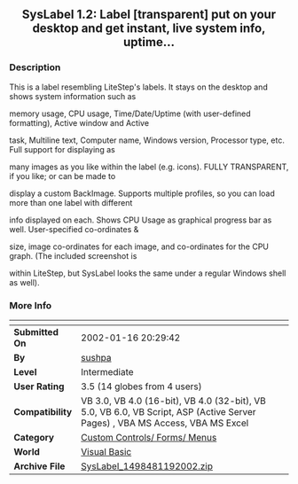 ﻿<div align="center">

## SysLabel 1\.2: Label \[transparent\] put on your desktop and get instant, live system info, uptime\.\.\.


</div>

### Description

This is a label resembling LiteStep's labels. It stays on the desktop and shows system information such as

memory usage, CPU usage, Time/Date/Uptime (with user-defined formatting), Active window and Active

task, Multiline text, Computer name, Windows version, Processor type, etc. Full support for displaying as

many images as you like within the label (e.g. icons). FULLY TRANSPARENT, if you like; or can be made to

display a custom BackImage. Supports multiple profiles, so you can load more than one label with different

info displayed on each. Shows CPU Usage as graphical progress bar as well. User-specified co-ordinates &

size, image co-ordinates for each image, and co-ordinates for the CPU graph. (The included screenshot is

within LiteStep, but SysLabel looks the same under a regular Windows shell as well).
 
### More Info
 


<span>             |<span>
---                |---
**Submitted On**   |2002-01-16 20:29:42
**By**             |[sushpa](https://github.com/Planet-Source-Code/PSCIndex/blob/master/ByAuthor/sushpa.md)
**Level**          |Intermediate
**User Rating**    |3.5 (14 globes from 4 users)
**Compatibility**  |VB 3\.0, VB 4\.0 \(16\-bit\), VB 4\.0 \(32\-bit\), VB 5\.0, VB 6\.0, VB Script, ASP \(Active Server Pages\) , VBA MS Access, VBA MS Excel
**Category**       |[Custom Controls/ Forms/  Menus](https://github.com/Planet-Source-Code/PSCIndex/blob/master/ByCategory/custom-controls-forms-menus__1-4.md)
**World**          |[Visual Basic](https://github.com/Planet-Source-Code/PSCIndex/blob/master/ByWorld/visual-basic.md)
**Archive File**   |[SysLabel\_1498481192002\.zip](https://github.com/Planet-Source-Code/sushpa-syslabel-1-2-label-transparent-put-on-your-desktop-and-get-instant-live-system-info__1-30953/archive/master.zip)









